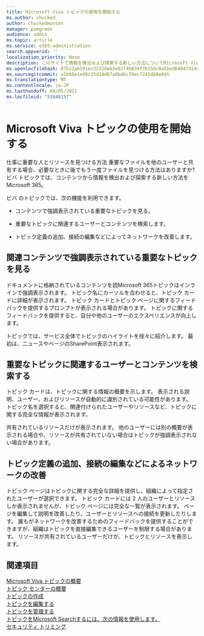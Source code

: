 ```yaml
---
title: Microsoft Viva トピックの使用を開始する
ms.author: chucked
author: chuckedmonson
manager: pamgreen
audience: admin
ms.topic: article
ms.service: o365-administration
search.appverid: ''
localization_priority: None
description: このサイトで情報を検出および探索する新しい方法についてMicrosoft Viva トピック。
ms.openlocfilehash: 07b12ab191ec3222deb3e01f4b039f7b15dc8a5bed64047d144af35a9159a611
ms.sourcegitcommit: a1b66e1e80c25d14d67a9b46c79ec7245d88e045
ms.translationtype: MT
ms.contentlocale: ja-JP
ms.lasthandoff: 08/05/2021
ms.locfileid: "53840157"
---
```

# <a name="get-started-with-microsoft-viva-topics"></a>Microsoft Viva トピックの使用を開始する

仕事に重要な人とリソースを見つける方法 重要なファイルを他のユーザーと共有する場合、必要なときに後でもう一度ファイルを見つける方法はありますか? ビバ トピックでは、コンテンツから情報を検出および探索する新しい方法をMicrosoft 365。  

ビバ のトピックでは、次の機能を利用できます。 

- コンテンツで強調表示されている重要なトピックを見る。

- 重要なトピックに関連するユーザーとコンテンツを検索します。

- トピック定義の追加、接続の編集などによってネットワークを改善します。

## <a name="discover-important-topics-highlighted-in-related-content"></a>関連コンテンツで強調表示されている重要なトピックを見る 

ドキュメントに格納されているコンテンツを読Microsoft 365トピックはインラインで強調表示されます。 トピック名にカーソルを合わせると、トピック カードに詳細が表示されます。 トピック カードとトピック ページに関するフィードバックを提供するプロンプトが表示される場合があります。 トピックに関するフィードバックを提供すると、自分や他のユーザーのエクスペリエンスが向上します。 

トピックでは、サービス全体でトピックのハイライトを徐々に紹介します。 最初は、ニュースやページのSharePoint表示されます。

## <a name="find-people-and-content-connected-to-important-topics"></a>重要なトピックに関連するユーザーとコンテンツを検索する 

トピック カードは、トピックに関する情報の概要を示します。 表示される説明、ユーザー、およびリソースが自動的に識別されている可能性があります。 トピック名を選択すると、関連付けられたユーザーやリソースなど、トピックに関する完全な情報が表示されます。  

共有されているリソースだけが表示されます。 他のユーザーには別の概要が表示される場合や、リソースが共有されていない場合はトピックが強調表示されない場合があります。 

## <a name="improve-the-network-by-adding-topic-definitions-editing-connections-and-more"></a>トピック定義の追加、接続の編集などによるネットワークの改善 

トピック ページはトピックに関する完全な詳細を提供し、組織によって指定されたユーザーが選択できます。 トピック カードには 2 人のユーザーとリソースしか表示されませんが、トピック ページには完全な一覧が表示されます。 ページを編集して説明を改善したり、ユーザーとリソースへの接続を更新したりします。 誰もがネットワークを改善するためのフィードバックを提供することができますが、組織はトピックを直接編集できるユーザーを制限する場合があります。 リソースが共有されているユーザーだけが、トピックとリソースを表示します。

## <a name="see-also"></a>関連項目
[Microsoft Viva トピックの概要](topic-experiences-overview.md)</br>
[トピック センターの概要](topic-center-overview.md)</br>
[トピックの作成](create-a-topic.md)</br>
[トピックを編集する](edit-a-topic.md)</br>
[トピックを管理する](manage-topics.md)</br>
[トピックをMicrosoft Searchするには、次の情報を使用します。](search.md)</br>
[セキュリティ トリミング](topic-experiences-security-trimming.md)

